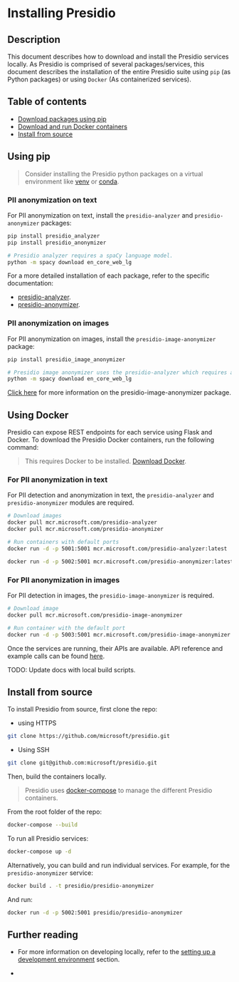# Installing Presidio

## Description

This document describes how to download and install the Presidio services locally.
As Presidio is comprised of several packages/services, this document describes the installation of the entire Presidio suite using `pip` (as Python packages) or using `Docker` (As containerized services).

## Table of contents

- [Download packages using pip](#using-pip)
- [Download and run Docker containers](#using-docker)
- [Install from source](#install-from-source)

## Using pip

> Consider installing the Presidio python packages on a virtual environment like [venv](https://docs.python.org/3/tutorial/venv.html) or [conda](https://docs.conda.io/projects/conda/en/latest/user-guide/tasks/manage-environments.html).

### PII anonymization on text

For PII anonymization on text, install the `presidio-analyzer` and `presidio-anonymizer` packages:

```sh
pip install presidio_analyzer
pip install presidio_anonymizer

# Presidio analyzer requires a spaCy language model.
python -m spacy download en_core_web_lg
```

For a more detailed installation of each package, refer to the specific documentation:

- [presidio-analyzer](analyzer/index.md).
- [presidio-anonymizer](anonymizer/index.md).

### PII anonymization on images

For PII anonymization on images, install the `presidio-image-anonymizer` package:

```sh
pip install presidio_image_anonymizer

# Presidio image anonymizer uses the presidio-analyzer which requires a spaCy language model:
python -m spacy download en_core_web_lg
```

[Click here](image-anonymizer/index.md) for more information on the presidio-image-anonymizer package.

## Using Docker

Presidio can expose REST endpoints for each service using Flask and Docker. To download the Presidio Docker containers, run the following command:

> This requires Docker to be installed. [Download Docker](https://docs.docker.com/get-docker/).

### For PII anonymization in text

For PII detection and anonymization in text, the `presidio-analyzer` and `presidio-anonymizer` modules are required.

```sh
# Download images
docker pull mcr.microsoft.com/presidio-analyzer
docker pull mcr.microsoft.com/presidio-anonymizer

# Run containers with default ports
docker run -d -p 5001:5001 mcr.microsoft.com/presidio-analyzer:latest

docker run -d -p 5002:5001 mcr.microsoft.com/presidio-anonymizer:latest
```

### For PII anonymization in images

For PII detection in images, the `presidio-image-anonymizer` is required.

```sh
# Download image
docker pull mcr.microsoft.com/presidio-image-anonymizer

# Run container with the default port
docker run -d -p 5003:5001 mcr.microsoft.com/presidio-image-anonymizer:latest
```

Once the services are running, their APIs are available. API reference and example calls can be found [here](api.md).

TODO: Update docs with local build scripts.

## Install from source

To install Presidio from source, first clone the repo:

- using HTTPS

```sh
git clone https://github.com/microsoft/presidio.git
```

- Using SSH

```sh
git clone git@github.com:microsoft/presidio.git
```

Then, build the containers locally.

> Presidio uses [docker-compose](https://docs.docker.com/compose/) to manage the different Presidio containers.

From the root folder of the repo:

```sh
docker-compose --build
```

To run all Presidio services:

```sh
docker-compose up -d
```

Alternatively, you can build and run individual services. For example, for the `presidio-anonymizer` service:

```sh
docker build . -t presidio/presidio-anonymizer
```

And run:

```sh
docker run -d -p 5002:5001 presidio/presidio-anonymizer
```

## Further reading

- For more information on developing locally, refer to the [setting up a development environment](development.md) section.

-
